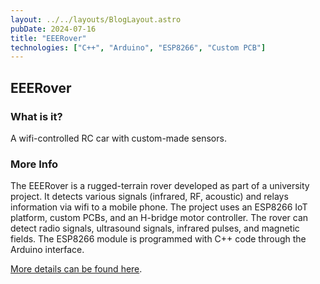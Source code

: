 ```yaml
---
layout: ../../layouts/BlogLayout.astro
pubDate: 2024-07-16
title: "EEERover"
technologies: ["C++", "Arduino", "ESP8266", "Custom PCB"]
---
```


## EEERover

### What is it?

A wifi-controlled RC car with custom-made sensors.

### More Info

The EEERover is a rugged-terrain rover developed as part of a university project. It detects various signals (infrared, RF, acoustic) and relays information via wifi to a mobile phone. The project uses an ESP8266 IoT platform, custom PCBs, and an H-bridge motor controller. The rover can detect radio signals, ultrasound signals, infrared pulses, and magnetic fields. The ESP8266 module is programmed with C++ code through the Arduino interface.

[More details can be found here](https://dayangrah.am/work/eeerover).

